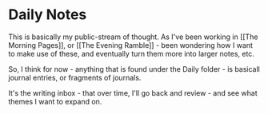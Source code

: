 # Daily Notes

This is basically my public-stream of thought. As I've been working in [[The Morning Pages]], or [[The Evening Ramble]] - been wondering how I want to make use of these, and eventually turn them more into larger notes, etc.

So, I think for now - anything that is found under the Daily folder - is basicall journal entries, or fragments of journals. 

It's the writing inbox - that over time, I'll go back and review - and see what themes I want to expand on.
